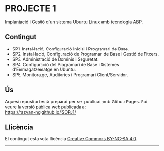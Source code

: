 # PROJECTE 1

Implantació i Gestió d'un sistema Ubuntu Linux amb tecnologia ABP.

## Contingut

- SP1. Instal·lació, Configuració Inicial i Programari de Base.
- SP2. Instal·lació, Configuració de Programari de Base i Gestió de Fitxers.
- SP3. Administració de Dominis i Seguretat.
- SP4. Configuració del Programari de Base i Sistemes d’Emmagatzematge en Ubuntu.
- SP5. Monitoratge, Auditories i Programari Client/Servidor.

## Ús

Aquest repositori està preparat per ser publicat amb Github Pages. 
Pot veure la versió pública web publicada a:  
https://razvan-ng.github.io/ISOPJ1/

## Llicència

El contingut esta sota llicència [Creative Commons BY-NC-SA 4.0](LICENSE.md).


---

